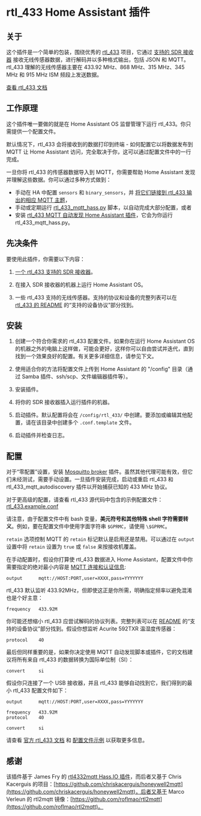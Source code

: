 # rtl_433 Home Assistant 插件

## 关于

这个插件是一个简单的包装，围绕优秀的 [rtl_433](https://github.com/merbanan/rtl_433) 项目，它通过 [支持的 SDR 接收器](https://triq.org/rtl_433/HARDWARE.html) 接收无线传感器数据，进行解码并以多种格式输出，包括 JSON 和 MQTT。rtl_433 理解的无线传感器主要在 433.92 MHz、868 MHz、315 MHz、345 MHz 和 915 MHz ISM 频段上发送数据。

[查看 rtl_433 文档](https://triq.org/rtl_433)

## 工作原理

这个插件唯一要做的就是在 Home Assistant OS 监督管理下运行 rtl_433。你只需提供一个配置文件。

默认情况下，rtl_433 会将接收到的数据打印到终端 - 如何配置它以将数据发布到 MQTT 让 Home Assistant 访问，完全取决于你，这可以通过配置文件中的一行完成。

一旦你将 rtl_433 的传感器数据导入到 MQTT，你需要帮助 Home Assistant 发现并理解这些数据。你可以通过多种方式做到：

  * 手动在 HA 中配置 `sensors` 和 `binary_sensors`，并 [将它们链接到 rtl_433 输出的相应 MQTT 主题](https://www.home-assistant.io/integrations/sensor.mqtt/)，
  * 手动或定期运行 [rtl_433_mqtt_hass.py](https://github.com/merbanan/rtl_433/tree/master/examples/rtl_433_mqtt_hass.py) 脚本，以自动完成大部分配置，或者
  * 安装 [rtl_433 MQTT 自动发现 Home Assistant 插件](https://github.com/pbkhrv/rtl_433-hass-addons/tree/main/rtl_433_mqtt_autodiscovery)，它会为你运行 rtl_433_mqtt_hass.py。

## 先决条件

要使用此插件，你需要以下内容：

 1. [一个 rtl_433 支持的 SDR 接收器](https://triq.org/rtl_433/HARDWARE.html)。

 2. 在接入 SDR 接收器的机器上运行 Home Assistant OS。

 3. 一些 rtl_433 支持的无线传感器。支持的协议和设备的完整列表可以在 [rtl_433 的 README](https://github.com/merbanan/rtl_433/blob/master/README.md) 的“支持的设备协议”部分找到。

## 安装

 1. 创建一个符合你需求的 rtl_433 配置文件。如果你在运行 Home Assistant OS 的机器之外的电脑上这样做，可能会更好，这样你可以自由尝试并迭代，直到找到一个效果良好的配置。有关更多详细信息，请参见下文。

 2. 使用适合你的方法将配置文件上传到 Home Assistant 的 "/config" 目录（通过 Samba 插件、ssh/scp、文件编辑器插件等）。

 3. 安装插件。

 5. 将你的 SDR 接收器插入运行插件的机器。

 5. 启动插件。默认配置将会在 `/config/rtl_433/` 中创建。要添加或编辑其他配置，请在该目录中创建多个 `.conf.template` 文件。

 6. 启动插件并检查日志。

## 配置

对于“零配置”设置，安装 [Mosquitto broker](https://github.com/home-assistant/addons/blob/master/mosquitto/DOCS.md) 插件。虽然其他代理可能有效，但它们未经测试，需要手动设置。一旦插件安装完成，启动或重启 rtl_433 和 rtl_433_mqtt_autodiscovery 插件以开始捕获已知的 433 MHz 协议。

对于更高级的配置，请查看 rtl_433 源代码中包含的示例配置文件：[rtl_433.example.conf](https://github.com/merbanan/rtl_433/blob/master/conf/rtl_433.example.conf)

请注意，由于配置文件中有 bash 变量，**美元符号和其他特殊 shell 字符需要转义**。例如，要在配置文件中使用字面字符串 `$GPRMC`，请使用 `\$GPRMC`。

`retain` 选项控制 MQTT 的 `retain` 标记默认是启用还是禁用。可以通过在 `output` 设置中将 `retain` 设置为 `true` 或 `false` 来按接收机覆盖。

在手动配置时，假设你打算使 rtl_433 数据进入 Home Assistant，配置文件中你需要指定的绝对最小内容是 [MQTT 连接和认证信息](https://triq.org/rtl_433/OPERATION.html#mqtt-output):

```
output      mqtt://HOST:PORT,user=XXXX,pass=YYYYYYY
```

rtl_433 默认监听 433.92MHz，但即使这正是你所需，明确指定频率以避免混淆也是个好主意：

```
frequency   433.92M
```

你可能还想缩小 rtl_433 应尝试解码的协议列表。完整列表可以在 [README](https://github.com/merbanan/rtl_433/blob/master/README.md) 的“支持的设备协议”部分找到。假设你想监听 Acurite 592TXR 温湿度传感器：

```
protocol    40
```

最后但同样重要的是，如果你决定使用 MQTT 自动发现脚本或插件，它的文档建议将所有来自 rtl_433 的数据转换为国际单位制（SI）：

```
convert     si
```

假设你只连接了一个 USB 接收器，并且 rtl_433 能够自动找到它，我们得到的最小 rtl_433 配置文件如下：

```
output      mqtt://HOST:PORT,user=XXXX,pass=YYYYYYY

frequency   433.92M
protocol    40

convert     si
```

请查看 [官方 rtl_433 文档](https://triq.org/rtl_433) 和 [配置文件示例](https://github.com/merbanan/rtl_433/tree/master/conf) 以获取更多信息。

## 感谢

该插件基于 James Fry 的 [rtl4332mqtt Hass.IO 插件](https://github.com/james-fry/hassio-addons/tree/master/rtl4332mqtt)，而后者又基于 Chris Kacerguis 的项目：[https://github.com/chriskacerguis/honeywell2mqtt](https://github.com/chriskacerguis/honeywell2mqtt)，后者又基于 Marco Verleun 的 rtl2mqtt 镜像：[https://github.com/roflmao/rtl2mqtt](https://github.com/roflmao/rtl2mqtt)。